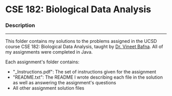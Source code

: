 # CSE 182: Biological Data Analysis #

### Description
---
This folder contains my solutions to the problems assigned in the UCSD course CSE 182: Biological Data Analysis, taught by [Dr. Vineet Bafna](http://proteomics.ucsd.edu/vbafna/). All of my assignments were completed in Java.

Each assignment's folder contains:
* "_Instructions.pdf": The set of instructions given for the assignment
* "README.txt": The README I wrote describing each file in the solution as well as answering the assignment's questions
* All other assignment solution files